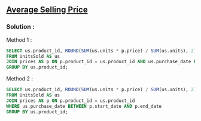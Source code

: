 ## [Average Selling Price](https://leetcode.com/problems/average-selling-price)

### Solution :

Method 1 :
```sql
SELECT us.product_id, ROUND(SUM(us.units * p.price) / SUM(us.units), 2) AS average_price
FROM UnitsSold AS us
JOIN prices AS p ON p.product_id = us.product_id AND us.purchase_date BETWEEN p.start_date AND p.end_date
GROUP BY us.product_id;
```

Method 2 :
```sql
SELECT us.product_id, ROUND(SUM(us.units * p.price) / SUM(us.units), 2) AS average_price
FROM UnitsSold AS us
JOIN prices AS p ON p.product_id = us.product_id
WHERE us.purchase_date BETWEEN p.start_date AND p.end_date
GROUP BY us.product_id;
```
